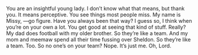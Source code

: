 You are an insightful young lady.
I don’t know what that means, but thank you.
It means perceptive.
You see things most people miss.
My name is Missy, —go figure.
Have you always been that way?
I guess so, I think when you’re on your own a lot.
You get good at seeing that kind of stuff.
Really?
My dad does football with my older brother.
So they’re like a team.
And my mom and meemaw spend all their time fussing over Sheldon.
So they’re like a team. Too.
So no one’s on your team?
Nope.
It’s just me.
Oh, Lord.
